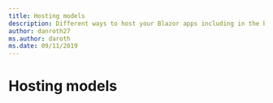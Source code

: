```yaml
---
title: Hosting models
description: Different ways to host your Blazor apps including in the browser on WebAssembly or on the server.
author: danroth27
ms.author: daroth
ms.date: 09/11/2019
---
```


# Hosting models
